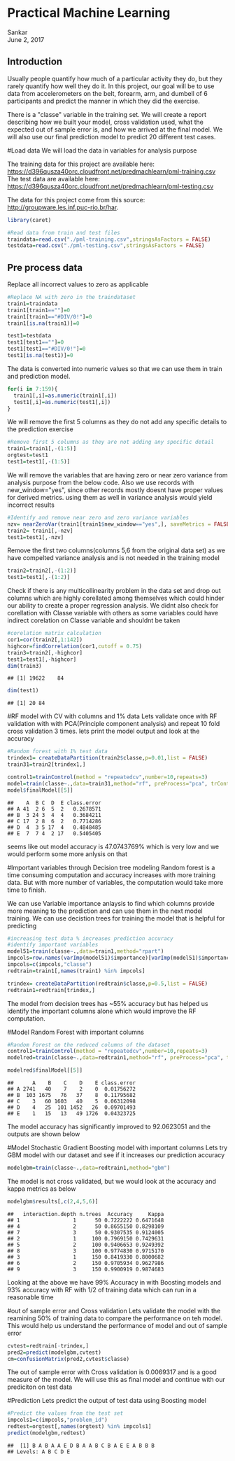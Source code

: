 # Practical Machine Learning
Sankar  
June 2, 2017  



## Introduction

Usually people quantify how much of a particular activity they do, but they rarely quantify how well they do it. In this project, our goal will be to use data from accelerometers on the belt, forearm, arm, and dumbell of 6 participants and predict the manner in which they did the exercise. 

There is a "classe" variable in the training set. We will create a report describing how we built your model, cross validation used, what the expected out of sample error is, and how we arrived at the final model. We will also use our final prediction model to predict 20 different test cases.


#Load data
We will load the data in variables for analysis purpose  
  
The training data for this project are available here:  
https://d396qusza40orc.cloudfront.net/predmachlearn/pml-training.csv  
The test data are available here:  
https://d396qusza40orc.cloudfront.net/predmachlearn/pml-testing.csv

The data for this project come from this source: http://groupware.les.inf.puc-rio.br/har.


```r
library(caret)

#Read data from train and test files
traindata=read.csv("./pml-training.csv",stringsAsFactors = FALSE)
testdata=read.csv("./pml-testing.csv",stringsAsFactors = FALSE)
```

## Pre process data
Replace all incorrect values to zero as applicable

```r
#Replace NA with zero in the traindataset
train1=traindata
train1[train1==""]=0
train1[train1=="#DIV/0!"]=0
train1[is.na(train1)]=0

test1=testdata
test1[test1==""]=0
test1[test1=="#DIV/0!"]=0
test1[is.na(test1)]=0
```

The data is converted into numeric values so that we can use them in train and prediction model.

```r
for(i in 7:159){
  train1[,i]=as.numeric(train1[,i])
  test1[,i]=as.numeric(test1[,i])
}
```

We will remove the first 5 columns as they do not add any specific details to the prediction exercise

```r
#Remove first 5 columns as they are not adding any specific detail
train1=train1[,-(1:5)]
orgtest=test1
test1=test1[,-(1:5)]
```

  
We will remove the variables that are having zero or near zero variance from analysis purpose from the below code. Also we use records with new_window="yes", since other records mostly doesnt have proper values for derived metrics. using them as well in variance analysis would yield incorrect results

```r
#Identify and remove near zero and zero variance variables
nzv= nearZeroVar(train1[train1$new_window=="yes",], saveMetrics = FALSE)
train2= train1[,-nzv]
test1=test1[,-nzv]
```

Remove the first two columns(columns 5,6 from the original data set) as we have compelted variance analysis and is not needed in the training model

```r
train2=train2[,-(1:2)]
test1=test1[,-(1:2)]
```


Check if there is any multicollinearity problem in the data set and drop out columns which are highly corellated among themselves which could hinder our ability to create a proper regression analysis. We didnt also check for corellation with Classe variable with others as some variables could have indirect corelation on Classe variable and shouldnt be taken

```r
#corelation matrix calculation
cor1=cor(train2[,1:142])
highcor=findCorrelation(cor1,cutoff = 0.75)
train3=train2[,-highcor]
test1=test1[,-highcor]
dim(train3)
```

```
## [1] 19622    84
```

```r
dim(test1)
```

```
## [1] 20 84
```

#RF model with CV with columns and 1% data
Lets validate once with RF validation with with PCA(Principle component analysis) and repeat 10 fold cross validation 3 times. lets print the model output and look at the accuracy

```r
#Random forest with 1% test data
trindex1= createDataPartition(train2$classe,p=0.01,list = FALSE)
train31=train2[trindex1,] 

control1=trainControl(method = "repeatedcv",number=10,repeats=3)
model=train(classe~.,data=train31,method="rf", preProcess="pca", trContrl=control1 )
model$finalModel[[5]]
```

```
##    A  B C  D  E class.error
## A 41  2 6  5  2   0.2678571
## B  3 24 3  4  4   0.3684211
## C 17  2 8  6  2   0.7714286
## D  4  3 5 17  4   0.4848485
## E  7  7 4  2 17   0.5405405
```

seems like out model accuracy is 47.0743769% which is very low and we would perform some more anlysis on that  

#Important variables through Decision tree modeling
Random forest is a time consuming computation and accuracy increases with more training data. But with more number of variables, the computation would take more time to finish.  
  
We can use Variable importance anlaysis to find which columns provide more meaning to the prediction and can use them in the next model training. We can use decistion trees for training the model that is helpful for predicting 

```r
#increasing test data % increases prediction accuracy
#identify important variables
model51=train(classe~.,data=train1,method="rpart")
impcols=row.names(varImp(model51)$importance)[varImp(model51)$importance>0]
impcols=c(impcols,"classe")
redtrain=train1[,names(train1) %in% impcols]

trindex= createDataPartition(redtrain$classe,p=0.5,list = FALSE)
redtrain1=redtrain[trindex,]
```
The model from decision trees has ~55% accuracy but has helped us identify the important columns alone which would improve the RF computation.

#Model Random Forest with important columns


```r
#Random Forest on the reduced columns of the dataset
control1=trainControl(method = "repeatedcv",number=10,repeats=3)
modelred=train(classe~.,data=redtrain1,method="rf", preProcess="pca", trContrl=control1 )

modelred$finalModel[[5]]
```

```
##      A    B    C    D    E class.error
## A 2741   40    7    2    0  0.01756272
## B  103 1675   76   37    8  0.11795682
## C    3   60 1603   40    5  0.06312098
## D    4   25  101 1452   26  0.09701493
## E    1   15   13   49 1726  0.04323725
```

The model accuracy has significantly improved to 92.0623051 and the outputs are shown below

#Model Stochastic Gradient Boosting model with important columns
Lets try GBM model with our dataset and see if it increases our prediction accuracy


```r
modelgbm=train(classe~.,data=redtrain1,method="gbm")
```

The model is not cross validated, but we would look at the accuracy and kappa metrics as below

```r
modelgbm$results[,c(2,4,5,6)]
```

```
##   interaction.depth n.trees  Accuracy     Kappa
## 1                 1      50 0.7222222 0.6471648
## 4                 2      50 0.8655150 0.8298109
## 7                 3      50 0.9307535 0.9124005
## 2                 1     100 0.7969150 0.7429631
## 5                 2     100 0.9406653 0.9249392
## 8                 3     100 0.9774830 0.9715170
## 3                 1     150 0.8419330 0.8000682
## 6                 2     150 0.9705934 0.9627986
## 9                 3     150 0.9900919 0.9874683
```

Looking at the above we have 99% Accuracy in with Boosting models and 93% accuracy with RF with 1/2 of training data which can run in a reasonable time

#out of sample error and Cross validation
Lets validate the model with the reamining 50% of training data to compare the performance on teh model. This would help us understand the performance of model and out of sample error

```r
cvtest=redtrain[-trindex,]
pred2=predict(modelgbm,cvtest)
cm=confusionMatrix(pred2,cvtest$classe)
```

The out of sample error with Cross validation is 0.0069317 and is a good measure of the model. We will use this as final model and continue with our prediciton on test data

#Prediction
Lets predict the output of test data using Boosting model 

```r
#Predict the values from the test set
impcols1=c(impcols,"problem_id")
redtest=orgtest[,names(orgtest) %in% impcols1]
predict(modelgbm,redtest)
```

```
##  [1] B A B A A E D B A A B C B A E E A B B B
## Levels: A B C D E
```
